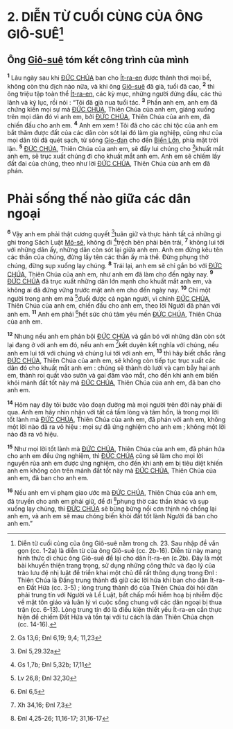 # 2. DIỄN TỪ CUỐI CÙNG CỦA ÔNG GIÔ-SUÊ[^1-efdd01b7-bdde-4402-ac11-150c102ec39d]

## Ông [Giô-suê]() tóm kết công trình của mình

<sup><b>1</b></sup> Lâu ngày sau khi [ĐỨC CHÚA]() ban cho [Ít-ra-en]() được thảnh thơi mọi bề, không còn thù địch nào nữa, và khi ông [Giô-suê]() đã già, tuổi đã cao, <sup><b>2</b></sup> thì ông triệu tập toàn thể [Ít-ra-en](), các kỳ mục, những người đứng đầu, các thủ lãnh và ký lục, rồi nói : “Tôi đã già nua tuổi tác. <sup><b>3</b></sup> Phần anh em, anh em đã chứng kiến mọi sự mà [ĐỨC CHÚA](), Thiên Chúa của anh em, giáng xuống trên mọi dân đó vì anh em, bởi [ĐỨC CHÚA](), Thiên Chúa của anh em, đã chiến đấu cho anh em. <sup><b>4</b></sup> Anh em xem ! Tôi đã cho các chi tộc của anh em bắt thăm được đất của các dân còn sót lại đó làm gia nghiệp, cũng như của mọi dân tôi đã quét sạch, từ sông [Gio-đan]() cho đến [Biển Lớn](), phía mặt trời lặn. <sup><b>5</b></sup> [ĐỨC CHÚA](), Thiên Chúa của anh em, sẽ đẩy lui chúng cho [^1@-efdd01b7-bdde-4402-ac11-150c102ec39d]khuất mắt anh em, sẽ trục xuất chúng đi cho khuất mắt anh em. Anh em sẽ chiếm lấy đất đai của chúng, theo như lời [ĐỨC CHÚA](), Thiên Chúa của anh em đã phán.

# Phải sống thế nào giữa các dân ngoại

<sup><b>6</b></sup> Vậy anh em phải thật cương quyết [^2@-efdd01b7-bdde-4402-ac11-150c102ec39d]tuân giữ và thực hành tất cả những gì ghi trong Sách Luật [Mô-sê](), không đi [^3@-efdd01b7-bdde-4402-ac11-150c102ec39d]trệch bên phải bên trái, <sup><b>7</b></sup> không lui tới với những dân ấy, những dân còn sót lại giữa anh em. Anh em đừng kêu tên các thần của chúng, đừng lấy tên các thần ấy mà thề. Đừng phụng thờ chúng, đừng sụp xuống lạy chúng. <sup><b>8</b></sup> Trái lại, anh em sẽ chỉ gắn bó với [ĐỨC CHÚA](), Thiên Chúa của anh em, như anh em đã làm cho đến ngày nay. <sup><b>9</b></sup> [ĐỨC CHÚA]() đã trục xuất những dân lớn mạnh cho khuất mắt anh em, và không ai đã đứng vững trước mặt anh em cho đến ngày nay. <sup><b>10</b></sup> Chỉ một người trong anh em mà [^4@-efdd01b7-bdde-4402-ac11-150c102ec39d]đuổi được cả ngàn người, vì chính [ĐỨC CHÚA](), Thiên Chúa của anh em, chiến đấu cho anh em, theo lời Người đã phán với anh em. <sup><b>11</b></sup> Anh em phải [^5@-efdd01b7-bdde-4402-ac11-150c102ec39d]hết sức chú tâm yêu mến [ĐỨC CHÚA](), Thiên Chúa của anh em.

<sup><b>12</b></sup> Nhưng nếu anh em phản bội [ĐỨC CHÚA]() và gắn bó với những dân còn sót lại đang ở với anh em đó, nếu anh em [^6@-efdd01b7-bdde-4402-ac11-150c102ec39d]kết duyên kết nghĩa với chúng, nếu anh em lui tới với chúng và chúng lui tới với anh em, <sup><b>13</b></sup> thì hãy biết chắc rằng [ĐỨC CHÚA](), Thiên Chúa của anh em, sẽ không còn tiếp tục trục xuất các dân đó cho khuất mắt anh em : chúng sẽ thành dò lưới và cạm bẫy hại anh em, thành roi quất vào sườn và gai đâm vào mắt, cho đến khi anh em biến khỏi mảnh đất tốt này mà [ĐỨC CHÚA](), Thiên Chúa của anh em, đã ban cho anh em.

<sup><b>14</b></sup> Hôm nay đây tôi bước vào đoạn đường mà mọi người trên đời này phải đi qua. Anh em hãy nhìn nhận với tất cả tấm lòng và tâm hồn, là trong mọi lời tốt lành mà [ĐỨC CHÚA](), Thiên Chúa của anh em, đã phán với anh em, không một lời nào đã ra vô hiệu : mọi sự đã ứng nghiệm cho anh em ; không một lời nào đã ra vô hiệu.

<sup><b>15</b></sup> Như mọi lời tốt lành mà [ĐỨC CHÚA](), Thiên Chúa của anh em, đã phán hứa cho anh em đều ứng nghiệm, thì [ĐỨC CHÚA]() cũng sẽ làm cho mọi lời nguyền rủa anh em được ứng nghiệm, cho đến khi anh em bị tiêu diệt khiến anh em không còn trên mảnh đất tốt này mà [ĐỨC CHÚA](), Thiên Chúa của anh em, đã ban cho anh em.

<sup><b>16</b></sup> Nếu anh em vi phạm giao ước mà [ĐỨC CHÚA](), Thiên Chúa của anh em, đã truyền cho anh em phải giữ, để đi [^7@-efdd01b7-bdde-4402-ac11-150c102ec39d]phụng thờ các thần khác và sụp xuống lạy chúng, thì [ĐỨC CHÚA]() sẽ bừng bừng nổi cơn thịnh nộ chống lại anh em, và anh em sẽ mau chóng biến khỏi đất tốt lành Người đã ban cho anh em.”

[^1-efdd01b7-bdde-4402-ac11-150c102ec39d]: Diễn từ cuối cùng của ông Giô-suê nằm trong ch. 23. Sau nhập đề vắn gọn (cc. 1-2a) là diễn từ của ông Giô-suê (cc. 2b-16). Diễn từ này mang hình thức di chúc ông Giô-suê để lại cho dân Ít-ra-en (c.2b). Đây là một bài khuyến thiện trang trọng, sử dụng những công thức và đạo lý của trào lưu đệ nhị luật để triển khai một chủ đề rất thông dụng trong Đnl : Thiên Chúa là Đấng trung thành đã giữ các lời hứa khi ban cho dân Ít-ra-en Đất Hứa (cc. 3-5) ; lòng trung thành đó của Thiên Chúa đòi hỏi dân phải trung tín với Người và Lề Luật, bất chấp mối hiểm hoạ bị nhiễm độc về mặt tôn giáo và luân lý vì cuộc sống chung với các dân ngoại bị thua trận (cc. 6-13). Lòng trung tín đó là điều kiện thiết yếu Ít-ra-en cần thực hiện để chiếm Đất Hứa và tồn tại với tư cách là dân Thiên Chúa chọn (cc. 14-16).

[^1@-efdd01b7-bdde-4402-ac11-150c102ec39d]: Gs 13,6; Đnl 6,19; 9,4; 11,23

[^2@-efdd01b7-bdde-4402-ac11-150c102ec39d]: Đnl 5,29.32a

[^3@-efdd01b7-bdde-4402-ac11-150c102ec39d]: Gs 1,7b; Đnl 5,32b; 17,11

[^4@-efdd01b7-bdde-4402-ac11-150c102ec39d]: Lv 26,8; Đnl 32,30

[^5@-efdd01b7-bdde-4402-ac11-150c102ec39d]: Đnl 6,5

[^6@-efdd01b7-bdde-4402-ac11-150c102ec39d]: Xh 34,16; Đnl 7,3

[^7@-efdd01b7-bdde-4402-ac11-150c102ec39d]: Đnl 4,25-26; 11,16-17; 31,16-17
